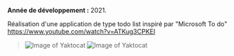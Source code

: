 **Année de développement :** 2021.</br>

Réalisation d'une application de type todo list inspiré par "Microsoft To do" https://www.youtube.com/watch?v=ATKug3CPKEI
> ![Image of Yaktocat](https://imgur.com/3otPbmY.png)
> ![Image of Yaktocat](https://imgur.com/OOCtBvN.png)